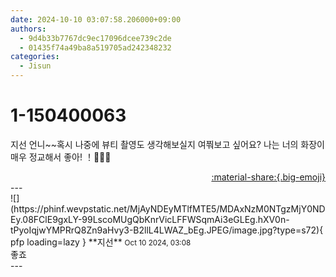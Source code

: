 ```yaml
---
date: 2024-10-10 03:07:58.206000+09:00
authors:
  - 9d4b33b7767dc9ec17096dcee739c2de
  - 01435f74a49ba8a519705ad242348232
categories:
  - Jisun
---
```


# 1-150400063

<div class="post-container" markdown="1">
<div class="content-container md-sidebar__scrollwrap" markdown="1">

지선 언니~~혹시 나중에 뷰티 촬영도 생각해보실지 여쭤보고 싶어요? 나는 너의 화장이 매우 정교해서 좋아! ！🥺🫶🏻

</div>
</div>

<div style="text-align: right;" markdown="1">
<a href="https://weverse.io/fromis9/fanpost/1-150400063" style="text-align: right;">:material-share:{.big-emoji}</a>
</div>
---

<div class="comments-container md-sidebar__scrollwrap" markdown="1">
<div class="comment" markdown="1">
<div class='id-container' markdown="1">
![](https://phinf.wevpstatic.net/MjAyNDEyMTlfMTE5/MDAxNzM0NTgzMjY0NDEy.08FClE9gxLY-99LscoMUgQbKnrVicLFFWSqmAi3eGLEg.hXV0n-tPyoIqjwYMPRrQ8Zn9aHvy3-B2llL4LWAZ_bEg.JPEG/image.jpg?type=s72){ pfp loading=lazy }
**<span class="artist">지선</span>** <small>Oct 10 2024, 03:08</small><br>
</div>
<div class='comment-body' markdown="1">
좋죠
</div>
</div>
</div>
---
